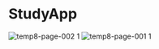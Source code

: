 # StudyApp

![temp8-page-002 1](https://user-images.githubusercontent.com/25237239/31669174-3f6b9d24-b34c-11e7-82e5-b3006683f4be.jpg)
![temp8-page-001 1](https://user-images.githubusercontent.com/25237239/31669175-3f7e3bb4-b34c-11e7-8618-60625198c601.jpg)

